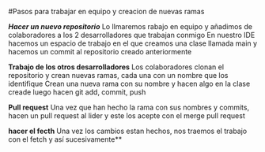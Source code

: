 #Pasos para trabajar en equipo y creacion de nuevas ramas

***Hacer un nuevo repositorio***
Lo llmaremos rabajo en equipo y añadimos de colaboradores a los 2 desarrolladores que trabajan conmigo
En nuestro IDE hacemos un espacio de trabajo en el que creamos una clase llamada main y hacemos un commit al repositorio creado anteriormente

**Trabajo de los otros desarrolladores**
Los colaboradores clonan el repositorio y crean nuevas ramas, cada una con un nombre que los identifique
Crean una nueva rama con su nombre y hacen algo en la clase creade
luego hacen git add, commit, push 

**Pull request**
Una vez que han hecho la rama con sus nombres y commits, hacen un pull request al lider y este los acepte con el merge pull request

**hacer el fecth**
Una vez los cambios estan hechos, nos traemos el trabajo con el fetch y así sucesivamente**
